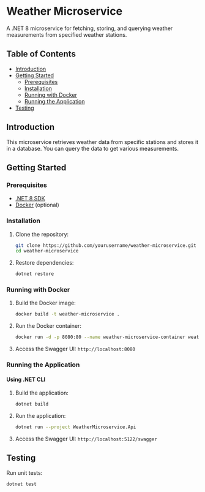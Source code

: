 # Weather Microservice

A .NET 8 microservice for fetching, storing, and querying weather measurements from specified weather stations.

## Table of Contents

- [Introduction](#introduction)
- [Getting Started](#getting-started)
  - [Prerequisites](#prerequisites)
  - [Installation](#installation)
  - [Running with Docker](#running-with-docker)
  - [Running the Application](#running-the-application)
- [Testing](#testing)

## Introduction

This microservice retrieves weather data from specific stations and stores it in a database. You can query the data to get various measurements.

## Getting Started

### Prerequisites

- [.NET 8 SDK](https://dotnet.microsoft.com/download/dotnet/8.0)
- [Docker](https://www.docker.com/get-started) (optional)

### Installation

1. Clone the repository:
    ```sh
    git clone https://github.com/yourusername/weather-microservice.git
    cd weather-microservice
    ```

2. Restore dependencies:
    ```sh
    dotnet restore
    ```

### Running with Docker

1. Build the Docker image:
    ```sh
    docker build -t weather-microservice .
    ```

2. Run the Docker container:
    ```sh
    docker run -d -p 8080:80 --name weather-microservice-container weather-microservice
    ```

3. Access the Swagger UI:
    `http://localhost:8080`

### Running the Application

#### Using .NET CLI

1. Build the application:
    ```sh
    dotnet build
    ```

2. Run the application:
    ```sh
    dotnet run --project WeatherMicroservice.Api
    ```

3. Access the Swagger UI:
    `http://localhost:5122/swagger`


## Testing

Run unit tests:
```sh
dotnet test
